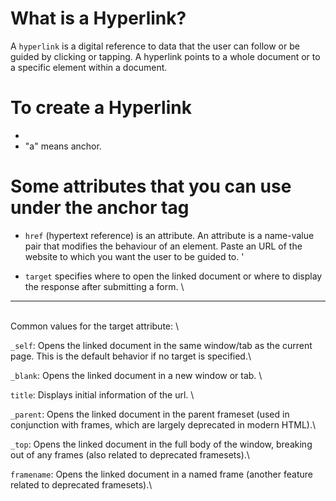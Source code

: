 
# What is a Hyperlink?
A `hyperlink` is a digital reference to data that the user can follow or be guided by clicking or tapping. A hyperlink points to a whole document or to a specific element within a document.

# To create a Hyperlink

- <a> </a>
- "a" means anchor.

# Some attributes that you can use under the anchor tag
- `href` (hypertext reference) is an attribute. An attribute is a name-value pair that modifies the behaviour of an element. Paste an URL of the website to which you want the user to be guided to.
'<a href = ""> </a>

- `target` specifies where to open the linked document or where to display the response after submitting a form. \
<hr><br>
Common values for the target attribute: \

`_self`: Opens the linked document in the same window/tab as the current page. This is the default behavior if no target is specified.\

`_blank`: Opens the linked document in a new window or tab. \

`title`: Displays initial information of the url. \

`_parent`: Opens the linked document in the parent frameset (used in conjunction with frames, which are largely deprecated in modern HTML).\

`_top`: Opens the linked document in the full body of the window, breaking out of any frames (also related to deprecated framesets).\

`framename`: Opens the linked document in a named frame (another feature related to deprecated framesets).\